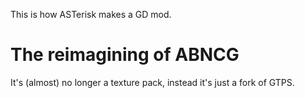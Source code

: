 This is how ASTerisk makes a GD mod.

# The reimagining of ABNCG
It's (almost) no longer a texture pack, instead it's just a fork of GTPS.